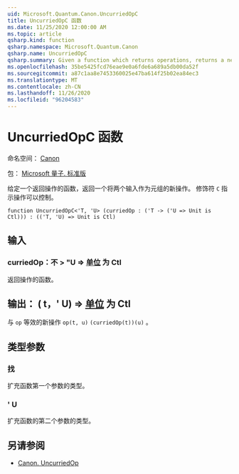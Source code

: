 ```yaml
---
uid: Microsoft.Quantum.Canon.UncurriedOpC
title: UncurriedOpC 函数
ms.date: 11/25/2020 12:00:00 AM
ms.topic: article
qsharp.kind: function
qsharp.namespace: Microsoft.Quantum.Canon
qsharp.name: UncurriedOpC
qsharp.summary: Given a function which returns operations, returns a new operation which takes both inputs as a tuple. The modifier `C` indicates that the operations are controllable.
ms.openlocfilehash: 35be5425fcd76eae9e0a6fde6a689a5db00da52f
ms.sourcegitcommit: a87c1aa8e7453360025e47ba614f25b02ea84ec3
ms.translationtype: MT
ms.contentlocale: zh-CN
ms.lasthandoff: 11/26/2020
ms.locfileid: "96204583"
---
```

# <a name="uncurriedopc-function"></a>UncurriedOpC 函数

命名空间： [Canon](xref:Microsoft.Quantum.Canon)

包： [Microsoft 量子. 标准版](https://nuget.org/packages/Microsoft.Quantum.Standard)


给定一个返回操作的函数，返回一个将两个输入作为元组的新操作。
修饰符 `C` 指示操作可以控制。

```qsharp
function UncurriedOpC<'T, 'U> (curriedOp : ('T -> ('U => Unit is Ctl))) : (('T, 'U) => Unit is Ctl)
```


## <a name="input"></a>输入

### <a name="curriedop--t---u--unit--is-ctl"></a>curriedOp：不 > "U => [单位](xref:microsoft.quantum.lang-ref.unit)  为 Ctl

返回操作的函数。



## <a name="output--tu--unit--is-ctl"></a>输出： ( t，' U) => [单位](xref:microsoft.quantum.lang-ref.unit)  为 Ctl

与 `op` 等效的新操作 `op(t, u)` `(curriedOp(t))(u)` 。

## <a name="type-parameters"></a>类型参数

### <a name="t"></a>找

扩充函数第一个参数的类型。
### <a name="u"></a>' U

扩充函数的第二个参数的类型。

## <a name="see-also"></a>另请参阅

- [Canon. UncurriedOp](xref:Microsoft.Quantum.Canon.UncurriedOp)